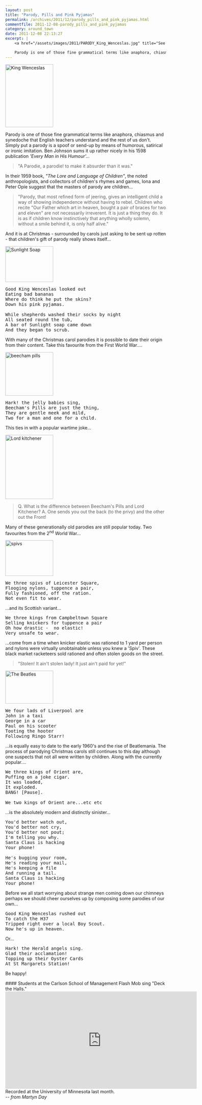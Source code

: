 ```yaml
---
layout: post
title: "Parody, Pills and Pink Pyjamas"
permalink: /archives/2011/12/parody_pills_and_pink_pyjamas.html
commentfile: 2011-12-08-parody_pills_and_pink_pyjamas
category: around_town
date: 2011-12-08 22:13:27
excerpt: |
    <a href="/assets/images/2011/PARODY_King_Wenceslas.jpg" title="See larger version of -  King Wenceslas"><img src="/assets/images/2011/PARODY_King_Wenceslas_thumb.jpg" width="150" height="197" alt=" King Wenceslas" class="photo right" /></a>

    Parody is one of those fine grammatical terms like anaphora, chiasmus and synedoche that English teachers understand and the rest of us don't.  Simply put a parody is a spoof or send-up by means of humorous, satirical or ironic imitation.  Ben Johnson sums it up rather nicely in his 1598 publication _'Every Man in His Humour'..._
---
```


<a href="/assets/images/2011/PARODY_King_Wenceslas.jpg" title="See larger version of -  King Wenceslas"><img src="/assets/images/2011/PARODY_King_Wenceslas_thumb.jpg" width="150" height="197" alt=" King Wenceslas" class="photo right" /></a>

Parody is one of those fine grammatical terms like anaphora, chiasmus and synedoche that English teachers understand and the rest of us don't. Simply put a parody is a spoof or send-up by means of humorous, satirical or ironic imitation. Ben Johnson sums it up rather nicely in his 1598 publication *'Every Man in His Humour'...*

> "A Parodie, a parodie! to make it absurder than it was."

In their 1959 book, *"The Lore and Language of Children"*, the noted anthropologists, and collectors of children's rhymes and games, Iona and Peter Opie suggest that the masters of parody are children...

> "Parody, that most refined form of jeering, gives an intelligent child a way of showing independence without having to rebel. Children who recite "Our Father which art in heaven, bought a pair of braces for two and eleven" are not necessarily irreverent. It is just a thing they do. It is as if children know instinctively that anything wholly solemn, without a smile behind it, is only half alive."

And it is at Christmas - surrounded by carols just asking to be sent up rotten - that children's gift of parody really shows itself...

<a href="/assets/images/2011/PARODY_SunlightSoap.jpg" title="See larger version of - Sunlight Soap"><img src="/assets/images/2011/PARODY_SunlightSoap_thumb.jpg" width="150" height="112" alt="Sunlight Soap" class="photo right" /></a>

<pre markdown="1" class="poem">
Good King Wenceslas looked out
Eating bad bananas
Where do think he put the skins?
Down his pink pyjamas.

While shepherds washed their socks by night
All seated round the tub,
A bar of Sunlight soap came down
And they began to scrub.
</pre>

With many of the Christmas carol parodies it is possible to date their origin from their content. Take this favourite from the First World War....

<a href="/assets/images/2011/PARODY_beecham_pills.jpg" title="See larger version of - beecham pills"><img src="/assets/images/2011/PARODY_beecham_pills_thumb.jpg" width="150" height="136" alt="beecham pills" class="photo right" /></a>

<pre markdown="1" class="poem">
Hark! the jelly babies sing,
Beecham's Pills are just the thing,
They are gentle meek and mild,
Two for a man and one for a child.
</pre>

This ties in with a popular wartime joke...

<a href="/assets/images/2011/PARODY_Lord_kitchener.jpg" title="See larger version of - Lord kitchener"><img src="/assets/images/2011/PARODY_Lord_kitchener_thumb.jpg" width="150" height="201" alt="Lord kitchener" class="photo right" /></a>

> Q. What is the difference between Beecham's Pills and Lord Kitchener?
>  A. One sends you out the back (to the privy) and the other out the Front!
> 
 *<span class="slapping! thigh hysterical for Pause"></span>*

Many of these generationally old parodies are still popular today. Two favourites from the 2<sup>nd</sup> World War...

<a href="/assets/images/2011/PARODY_spivs.jpg" title="See larger version of - spivs"><img src="/assets/images/2011/PARODY_spivs_thumb.jpg" width="150" height="112" alt="spivs" class="photo right" /></a>

<pre markdown="1" class="poem">
We three spivs of Leicester Square,
Flooging nylons, tuppence a pair,
Fully fashioned, off the ration.
Not even fit to wear.
</pre>

...and its Scottish variant...

<pre markdown="1" class="poem">
We three kings from Campbeltown Square
Selling knickers for tuppence a pair
Oh how drastic -  no elastic!
Very unsafe to wear.
</pre>

...come from a time when knicker elastic was rationed to 1 yard per person and nylons were virtually unobtainable unless you knew a 'Spiv'. These black market racketeers sold rationed and often stolen goods on the street.

> "Stolen! It ain't stolen lady! It just ain't paid for yet!"

<a href="/assets/images/2011/PARODY_Beatles.jpg" title="See larger version of - The Beatles"><img src="/assets/images/2011/PARODY_Beatles_thumb.jpg" width="150" height="103" alt="The Beatles" class="photo right" /></a>

<pre markdown="1" class="poem">
We four lads of Liverpool are
John in a taxi
George in a car
Paul on his scooter
Tooting the hooter
Following Ringo Starr!
</pre>

...is equally easy to date to the early 1960's and the rise of Beatlemania.
The process of parodying Christmas carols still continues to this day although one suspects that not all were written by children. Along with the currently popular....

<pre markdown="1" class="poem">
We three kings of Orient are,
Puffing on a joke cigar.
It was loaded,
It exploded.
BANG! [Pause].

We two kings of Orient are...etc etc
</pre>

...is the absolutely modern and distinctly sinister...

<pre markdown="1" class="poem">
You'd better watch out,
You'd better not cry,
You'd better not pout;
I'm telling you why.
Santa Claus is hacking
Your phone!

He's bugging your room,
He's reading your mail,
He's keeping a file
And running a tail.
Santa Claus is hacking
Your phone!
</pre>

Before we all start worrying about strange men coming down our chimneys perhaps we should cheer ourselves up by composing some parodies of our own...

<pre markdown="1" class="poem">
Good King Wenceslas rushed out
To catch the H37
Tripped right over a local Boy Scout.
Now he's up in heaven.
</pre>

Or...

<pre markdown="1" class="poem">
Hark! the Herald angels sing.
Glad their acclamation!
Topping up their Oyster Cards
At St Margarets Station!
</pre>

Be happy!

<div markdown="1" class="box">
#### Students at the Carlson School of Management Flash Mob sing "Deck the Halls."

<iframe width="600" height="305" src="http://www.youtube-nocookie.com/embed/uH8FvERQHtM?rel=0" frameborder="0" allowfullscreen>
</iframe>
Recorded at the University of Minnesota last month.

</div>
<cite>-- from Martyn Day</cite>
